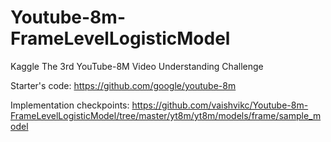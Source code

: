 # Youtube-8m-FrameLevelLogisticModel
Kaggle The 3rd YouTube-8M Video Understanding Challenge<br>

Starter's code: https://github.com/google/youtube-8m<br>

Implementation checkpoints: https://github.com/vaishvikc/Youtube-8m-FrameLevelLogisticModel/tree/master/yt8m/yt8m/models/frame/sample_model
